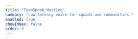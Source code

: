 ```yaml
---
title: "TeamSpeak Hosting"
summary: "Low-latency voice for squads and communities."
enabled: true
showInNav: false
order: 4
---
```


